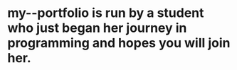 # my--portfolio is run by a student who just began her journey in programming and hopes you will join her.
